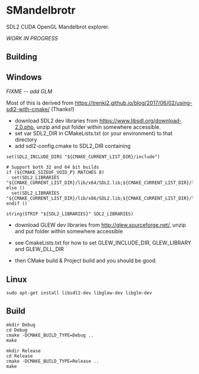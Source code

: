 SMandelbrotr
============

SDL2 CUDA OpenGL Mandelbrot explorer.

*WORK IN PROGRESS*


Building
--------

Windows
-------

*FIXME -- add GLM*

Most of this is derived from https://trenki2.github.io/blog/2017/06/02/using-sdl2-with-cmake/  (Thanks!)

* download SDL2 dev libraries from https://www.libsdl.org/download-2.0.php, unzip and put folder within somewhere accessible.
* set var SDL2_DIR in CMakeLists.txt (or your environment) to that directory
* add sdl2-config.cmake to SDL2_DIR containing
```
set(SDL2_INCLUDE_DIRS "${CMAKE_CURRENT_LIST_DIR}/include")

# Support both 32 and 64 bit builds
if (${CMAKE_SIZEOF_VOID_P} MATCHES 8)
  set(SDL2_LIBRARIES "${CMAKE_CURRENT_LIST_DIR}/lib/x64/SDL2.lib;${CMAKE_CURRENT_LIST_DIR}/lib/x64/SDL2main.lib")
else ()
  set(SDL2_LIBRARIES "${CMAKE_CURRENT_LIST_DIR}/lib/x86/SDL2.lib;${CMAKE_CURRENT_LIST_DIR}/lib/x86/SDL2main.lib")
endif ()

string(STRIP "${SDL2_LIBRARIES}" SDL2_LIBRARIES)
```

* download GLEW dev libraries from http://glew.sourceforge.net/, unzip and put folder within somewhere accessible
* see CmakeLists.txt for how to set GLEW_INCLUDE_DIR, GLEW_LIBRARY and GLEW_DLL_DIR

* then CMake build & Project build and you should be good.


Linux
-----

`sudo apt-get install libsdl2-dev libglew-dev libglm-dev`

Build
-----

```
mkdir Debug
cd Debug
cmake -DCMAKE_BUILD_TYPE=Debug ..
make
```

```
mkdir Release
cd Release
cmake -DCMAKE_BUILD_TYPE=Release ..
make
```
